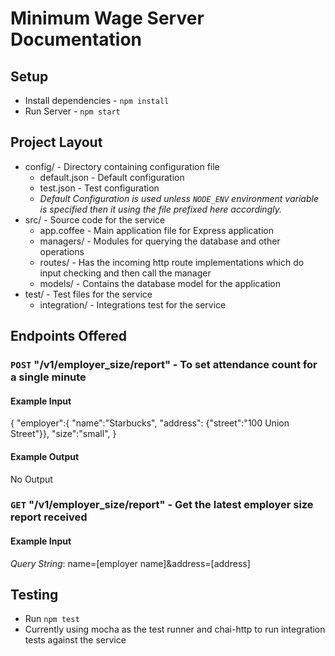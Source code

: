 # Minimum Wage Server Documentation

## Setup

* Install dependencies - `npm install`
* Run Server - `npm start`

## Project Layout

* config/ - Directory containing configuration file
  * default.json - Default configuration
  * test.json - Test configuration
  * *Default Configuration is used unless `NODE_ENV` environment variable is specified then it using the file prefixed here accordingly.*
* src/ - Source code for the service
  * app.coffee - Main application file for Express application
  * managers/ - Modules for querying the database and other operations
  * routes/ - Has the incoming http route implementations which do input checking and then call the manager
  * models/ - Contains the database model for the application
* test/ - Test files for the service
  * integration/ - Integrations test for the service

## Endpoints Offered

### `POST` "/v1/employer_size/report" - To set attendance count for a single minute

#### Example Input

{
  "employer":{ "name":"Starbucks", "address": {"street":"100 Union Street"}},
  "size":"small",
}

#### Example Output

No Output

### `GET` "/v1/employer_size/report" - Get the latest employer size report received

#### Example Input

*Query String*: name=[employer name]&address=[address]

## Testing

* Run `npm test`
* Currently using mocha as the test runner and chai-http to run integration tests against the service

